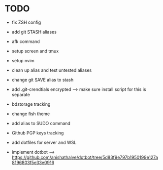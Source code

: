 # TODO

- fix ZSH config
- add git STASH aliases
- afk command
- setup screen and tmux
- setup nvim
- clean up alias and test untested aliases
- change git SAVE alias to stash
- add .git-crendtials encrypted --> make sure install script for this is separate
- bdstorage tracking
- change fish theme
- add alias to SUDO command
- Github PGP keys tracking

- add dotfiles for server and WSL
- implement dotbot --> https://github.com/anishathalye/dotbot/tree/5d83f9e797b1950199e127a8196803f5e33e0916

